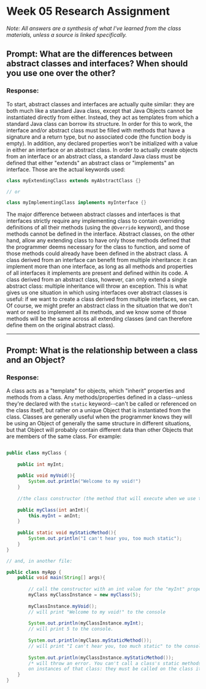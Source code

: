 # Week 05 Research Assignment 

*Note: All answers are a synthesis of what I've learned from the class materials, unless a source is linked specifically.*

## **Prompt:** What are the differences between abstract classes and interfaces? When should you use one over the other?

### **Response:** 

To start, abstract classes and interfaces are actually quite similar: they are both much like a standard Java class, except that Java Objects cannot be instantiated directly from either. Instead, they act as templates from which a standard Java class can borrow its structure. In order for this to work, the interface and/or abstract class must be filled with methods that have a signature and a return type, but no associated code (the function body is empty). In addition, any declared properties won't be initialized with a value in either an interface or an abstract class. In order to actually create objects from an interface or an abstract class, a standard Java class must be defined that either "extends" an abstract class or "implements" an interface. Those are the actual keywords used:


```Java
class myExtendingClass extends myAbstractClass {}

// or

class myImplementingClass implements myInterface {}
```

The major difference between abstract classes and interfaces is that interfaces strictly require any implementing class to contain overriding definitions of all their methods (using the `@Override` keyword), and those methods cannot be defined in the interface. Abstract classes, on the other hand, allow any extending class to have only those methods defined that the programmer deems necessary for the class to function, and some of those methods could already have been defined in the abstract class. A class derived from an interface can benefit from multiple inheritance: it can implement more than one interface, as long as all methods and properties of all interfaces it implements are present and defined within its code. A class derived from an abstract class, however, can only extend a single abstract class: multiple inheritance will throw an exception. This is what gives us one situation in which using interfaces over abstract classes is useful: if we want to create a class derived from multiple interfaces, we can. Of course, we might prefer an abstract class in the situation that we don't want or need to implement all its methods, and we know some of those methods will be the same across all extending classes (and can therefore define them on the original abstract class).

---

## **Prompt:** What is the relationship between a class and an Object?

### **Response:**

A class acts as a "template" for objects, which "inherit" properties and methods from a class. Any methods/properties defined in a class--unless they're declared with the `static` keyword--can't be called or referenced on the class itself, but rather on a unique Object that is instantiated from the class. Classes are generally useful when the programmer knows they will be using an Object of generally the same structure in different situations, but that Object will probably contain different data than other Objects that are members of the same class. For example:

```Java

public class myClass {
    
    public int myInt;
    
    public void myVoid(){
        System.out.println("Welcome to my void!")
    }
    
    //the class constructor (the method that will execute when we use the "new" keyword):
    
    public myClass(int anInt){
        this.myInt = anInt;
    }
    
    public static void myStaticMethod(){
        System.out.println("I can't hear you, too much static");
    }
}

// and, in another file:

public class myApp {
    public void main(String[] args){
        
        // call the constructor with an int value for the "myInt" property included
        myClass myClassInstance = new myClass(5);
        
        myClassInstance.myVoid();
        // will print "Welcome to my void!" to the console
        
        System.out.println(myClassInstance.myInt);
        // will print 5 to the console.
        
        System.out.println(myClass.myStaticMethod());
        // will print "I can't hear you, too much static" to the console
        
        System.out.println(myClassInstance.myStaticMethod());
        /* will throw an error. You can't call a class's static methods 
        on instances of that class: they must be called on the class itself. */
    }
}

